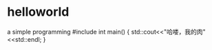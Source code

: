 # helloworld
a simple programming
#include<iostream>
  int main()
  {
    std::cout<<"哈喽，我的肉"<<std::endl;
  }
